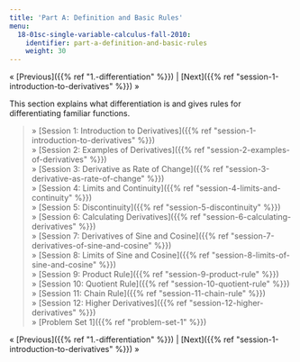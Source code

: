 ```yaml
---
title: 'Part A: Definition and Basic Rules'
menu:
  18-01sc-single-variable-calculus-fall-2010:
    identifier: part-a-definition-and-basic-rules
    weight: 30
---
```

« [Previous]({{% ref "1.-differentiation" %}}) | [Next]({{% ref "session-1-introduction-to-derivatives" %}}) »

This section explains what differentiation is and gives rules for differentiating familiar functions.

> » [Session 1: Introduction to Derivatives]({{% ref "session-1-introduction-to-derivatives" %}})  
> » [Session 2: Examples of Derivatives]({{% ref "session-2-examples-of-derivatives" %}})  
> » [Session 3: Derivative as Rate of Change]({{% ref "session-3-derivative-as-rate-of-change" %}})  
> » [Session 4: Limits and Continuity]({{% ref "session-4-limits-and-continuity" %}})  
> » [Session 5: Discontinuity]({{% ref "session-5-discontinuity" %}})  
> » [Session 6: Calculating Derivatives]({{% ref "session-6-calculating-derivatives" %}})  
> » [Session 7: Derivatives of Sine and Cosine]({{% ref "session-7-derivatives-of-sine-and-cosine" %}})  
> » [Session 8: Limits of Sine and Cosine]({{% ref "session-8-limits-of-sine-and-cosine" %}})  
> » [Session 9: Product Rule]({{% ref "session-9-product-rule" %}})  
> » [Session 10: Quotient Rule]({{% ref "session-10-quotient-rule" %}})  
> » [Session 11: Chain Rule]({{% ref "session-11-chain-rule" %}})  
> » [Session 12: Higher Derivatives]({{% ref "session-12-higher-derivatives" %}})  
> » [Problem Set 1]({{% ref "problem-set-1" %}})

« [Previous]({{% ref "1.-differentiation" %}}) | [Next]({{% ref "session-1-introduction-to-derivatives" %}}) »
